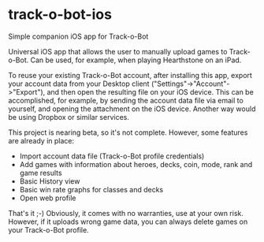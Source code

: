 # track-o-bot-ios
Simple companion iOS app for Track-o-Bot

Universal iOS app that allows the user to manually upload games to Track-o-Bot.
Can be used, for example, when playing Hearthstone on an iPad.

To reuse your existing Track-o-Bot account, after installing this app, export your account data from your Desktop client ("Settings"->"Account"->"Export"), and then open the resulting file on your iOS device. This can be accomplished, for example, by sending the account data file via email to yourself, and opening the attachment on the iOS device. Another way would be using Dropbox or similar services.

This project is nearing beta, so it's not complete. However, some features are already in place:

- Import account data file (Track-o-Bot profile credentials)
- Add games with information about heroes, decks, coin, mode, rank and game results
- Basic History view
- Basic win rate graphs for classes and decks
- Open web profile

That's it ;-) Obviously, it comes with no warranties, use at your own risk. However, if it uploads wrong game data, you can always delete games on your Track-o-Bot profile.
